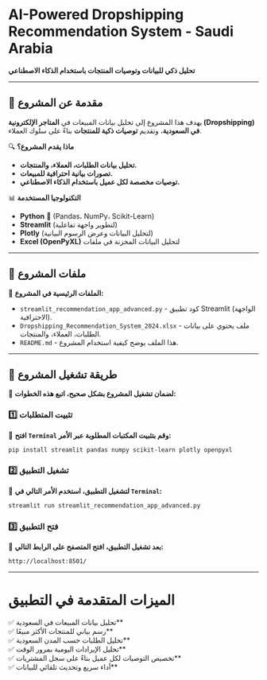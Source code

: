 
#  AI-Powered Dropshipping Recommendation System - Saudi Arabia   

 **تحليل ذكي للبيانات وتوصيات المنتجات باستخدام الذكاء الاصطناعي**  

---

## 📌 **مقدمة عن المشروع**
يهدف هذا المشروع إلى تحليل بيانات المبيعات في **المتاجر الإلكترونية (Dropshipping) في السعودية**، وتقديم **توصيات ذكية للمنتجات** بناءً على سلوك العملاء.

🔍 **ماذا يقدم المشروع؟**
- **تحليل بيانات الطلبات، العملاء، والمنتجات.**
- **تصورات بيانية احترافية للمبيعات.**
- **توصيات مخصصة لكل عميل باستخدام الذكاء الاصطناعي.**

📊 **التكنولوجيا المستخدمة**
- **Python** 🐍 (Pandas، NumPy، Scikit-Learn)
- **Streamlit** (لتطوير واجهة تفاعلية)
- **Plotly** (لتحليل البيانات وعرض الرسوم البيانية)
- **Excel (OpenPyXL)** لتحليل البيانات المخزنة في ملفات

---

## 📂 **ملفات المشروع**
📂 **الملفات الرئيسية في المشروع:**
- `streamlit_recommendation_app_advanced.py` - كود تطبيق Streamlit (الواجهة الاحترافية).
- `Dropshipping_Recommendation_System_2024.xlsx` - ملف يحتوي على بيانات الطلبات، العملاء، والمنتجات.
- `README.md` - هذا الملف يوضح كيفية استخدام المشروع.

---

## 🔧 **طريقة تشغيل المشروع**
📢 **لضمان تشغيل المشروع بشكل صحيح، اتبع هذه الخطوات:**

### **1️⃣ تثبيت المتطلبات**
📌 **افتح `Terminal` وقم بتثبيت المكتبات المطلوبة عبر الأمر:**  
```bash
pip install streamlit pandas numpy scikit-learn plotly openpyxl
```

### **2️⃣ تشغيل التطبيق**
📌 **لتشغيل التطبيق، استخدم الأمر التالي في `Terminal`:**  
```bash
streamlit run streamlit_recommendation_app_advanced.py
```

### **3️⃣ فتح التطبيق**
📌 **بعد تشغيل التطبيق، افتح المتصفح على الرابط التالي:**  
```
http://localhost:8501/
```

---

# **الميزات المتقدمة في التطبيق**

✅  تحليل بيانات المبيعات في السعودية**  
✅  رسم بياني للمنتجات الأكثر مبيعًا**  
✅  تحليل الطلبات حسب المدن السعودية**  
✅  تحليل الإيرادات اليومية بمرور الوقت**  
✅  تخصيص التوصيات لكل عميل بناءً على سجل المشتريات**  
✅  أداء سريع وتحديث تلقائي للبيانات**  

